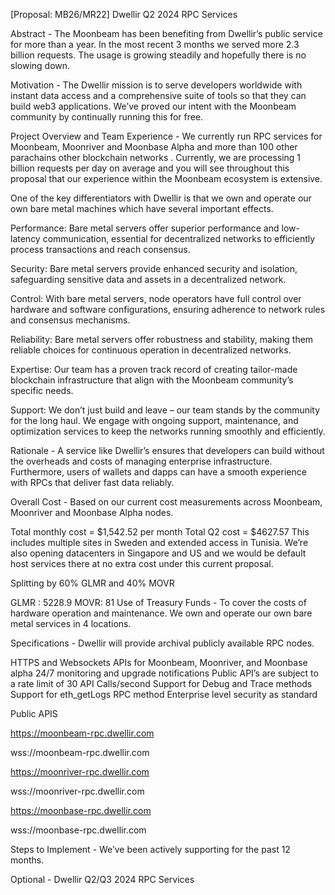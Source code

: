 [Proposal: MB26/MR22] Dwellir Q2 2024 RPC Services

Abstract - The Moonbeam has been benefiting from Dwellir’s public service for more than a year. In the most recent 3 months we served more 2.3 billion requests. The usage is growing steadily and hopefully there is no slowing down.

Motivation - The Dwellir mission is to serve developers worldwide with instant data access and a comprehensive suite of tools so that they can build web3 applications. We’ve proved our intent with the Moonbeam community by continually running this for free.

Project Overview and Team Experience - We currently run RPC services for Moonbeam, Moonriver and Moonbase Alpha and more than 100 other parachains other blockchain networks . Currently, we are processing 1 billion requests per day on average and you will see throughout this proposal that our experience within the Moonbeam ecosystem is extensive.

One of the key differentiators with Dwellir is that we own and operate our own bare metal machines which have several important effects.

Performance: Bare metal servers offer superior performance and low-latency communication, essential for decentralized networks to efficiently process transactions and reach consensus.

Security: Bare metal servers provide enhanced security and isolation, safeguarding sensitive data and assets in a decentralized network.

Control: With bare metal servers, node operators have full control over hardware and software configurations, ensuring adherence to network rules and consensus mechanisms.

Reliability: Bare metal servers offer robustness and stability, making them reliable choices for continuous operation in decentralized networks.

Expertise: Our team has a proven track record of creating tailor-made blockchain infrastructure that align with the Moonbeam community’s specific needs.

Support: We don’t just build and leave – our team stands by the community for the long haul. We engage with ongoing support, maintenance, and optimization services to keep the networks running smoothly and efficiently.

Rationale - A service like Dwellir’s ensures that developers can build without the overheads and costs of managing enterprise infrastructure. Furthermore, users of wallets and dapps can have a smooth experience with RPCs that deliver fast data reliably.

Overall Cost - Based on our current cost measurements across Moonbeam, Moonriver and Moonbase Alpha nodes.

Total monthly cost = $1,542.52 per month
Total Q2 cost = $4627.57
This includes multiple sites in Sweden and extended access in Tunisia. We’re also opening datacenters in Singapore and US and we would be default host services there at no extra cost under this current proposal.

Splitting by 60% GLMR and 40% MOVR

GLMR : 5228.9
MOVR: 81
Use of Treasury Funds - To cover the costs of hardware operation and maintenance. We own and operate our own bare metal services in 4 locations.

Specifications - Dwellir will provide archival publicly available RPC nodes.

HTTPS and Websockets APIs for Moonbeam, Moonriver, and Moonbase alpha
24/7 monitoring and upgrade notifications
Public API’s are subject to a rate limit of 30 API Calls/second
Support for Debug and Trace methods
Support for eth_getLogs RPC method
Enterprise level security as standard

Public APIS

https://moonbeam-rpc.dwellir.com

wss://moonbeam-rpc.dwellir.com

https://moonriver-rpc.dwellir.com

wss://moonriver-rpc.dwellir.com

https://moonbase-rpc.dwellir.com

wss://moonbase-rpc.dwellir.com

Steps to Implement - We’ve been actively supporting for the past 12 months.

Optional - Dwellir Q2/Q3 2024 RPC Services